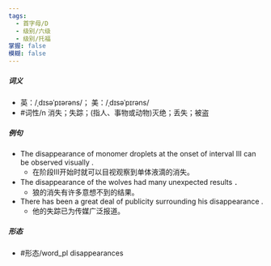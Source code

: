 ```yaml
---
tags:
  - 首字母/D
  - 级别/六级
  - 级别/托福
掌握: false
模糊: false
---
```

##### 词义
- 英：/ˌdɪsəˈpɪərəns/； 美：/ˌdɪsəˈpɪrəns/
- #词性/n  消失；失踪；(指人、事物或动物)灭绝；丢失；被盗
##### 例句
- The disappearance of monomer droplets at the onset of interval III can be observed visually .
	- 在阶段Ⅲ开始时就可以目视观察到单体液滴的消失。
- The disappearance of the wolves had many unexpected results ．
	- 狼的消失有许多意想不到的结果。
- There has been a great deal of publicity surrounding his disappearance .
	- 他的失踪已为传媒广泛报道。
##### 形态
- #形态/word_pl disappearances
